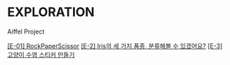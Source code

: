 # EXPLORATION
Aiffel Project

[[E-01] RockPaperScissor](https://github.com/kongdonghwi/EXPLORATION/blob/9cde3cd74c3270a1d4bfa9697142950029e6dedd/%5BE-01%5DRockPaperScissor.ipynb)
[[E-2] Iris의 세 가지 품종, 분류해볼 수 있겠어요?](https://github.com/kongdonghwi/EXPLORATION/tree/main/%5BE-2%5D)
[[E-3] 고양이 수염 스티커 만들기](https://github.com/kongdonghwi/EXPLORATION/blob/fa7ac9b5e0ab10e5052ef52b738df8d1c848d746/%5BE-3%5D%20%EA%B3%A0%EC%96%91%EC%9D%B4%20%EC%88%98%EC%97%BC%20%EC%8A%A4%ED%8B%B0%EC%BB%A4%20%EB%A7%8C%EB%93%A4%EA%B8%B0.ipynb)
